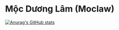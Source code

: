 # Mộc Dương Lâm (Moclaw)
[![Anurag's GitHub stats](https://github-readme-stats.vercel.app/api?username=moclaw)](https://github.com/anuraghazra/github-readme-stats)

